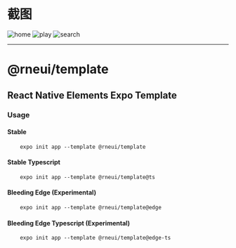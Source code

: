# 截图
![home](https://raw.githubusercontent.com/iizyd/react-native-expo/main/pic/home.png)
![play](https://raw.githubusercontent.com/iizyd/react-native-expo/main/pic/play.png)
![search](https://raw.githubusercontent.com/iizyd/react-native-expo/main/pic/search.png)

---

# @rneui/template

## React Native Elements Expo Template

### Usage

#### Stable

        expo init app --template @rneui/template

#### Stable Typescript

        expo init app --template @rneui/template@ts

#### Bleeding Edge (Experimental)

        expo init app --template @rneui/template@edge

#### Bleeding Edge Typescript (Experimental)

        expo init app --template @rneui/template@edge-ts
